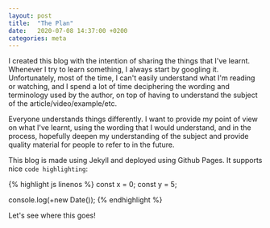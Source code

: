 ```yaml
---
layout: post
title:  "The Plan"
date:   2020-07-08 14:37:00 +0200
categories: meta
---
```


I created this blog with the intention of sharing the things that I've learnt.
Whenever I try to learn something, I always start by googling it. Unfortunately,
most of the time, I can't easily understand what I'm reading or watching, and I 
spend a lot of time deciphering the wording and terminology used by the author,
on top of having to understand the subject of the article/video/example/etc.

Everyone understands things differently. I want to provide my point of view
on what I've learnt, using the wording that I would understand, and in the process,
hopefully deepen my understanding of the subject and provide quality material for
people to refer to in the future.

This blog is made using Jekyll and deployed using Github Pages. It supports nice
`code highlighting`:

{% highlight js linenos %}
const x = 0;
const y = 5;

console.log(+new Date());
{% endhighlight %}

Let's see where this goes! 